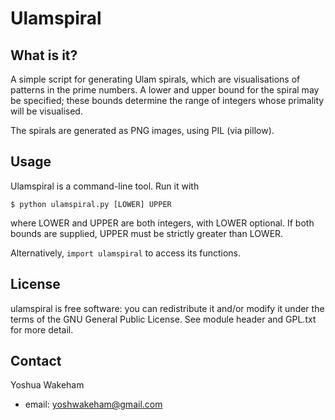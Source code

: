 # Ulamspiral

## What is it?

A simple script for generating Ulam spirals,
which are visualisations of patterns in the prime
numbers. A lower and upper bound for the spiral
may be specified; these bounds determine the
range of integers whose primality will be
visualised.

The spirals are generated as PNG images,
using PIL (via pillow).

## Usage

Ulamspiral is a command-line tool. Run it with

    $ python ulamspiral.py [LOWER] UPPER

where LOWER and UPPER are both integers, with LOWER
optional. If both bounds are supplied, UPPER must be
strictly greater than LOWER.

Alternatively, `import ulamspiral` to access its functions.

## License

ulamspiral is free software: you can redistribute it
and/or modify it under the terms of the GNU General Public
License. See module header and GPL.txt for more detail.

## Contact

Yoshua Wakeham
* email: yoshwakeham@gmail.com
